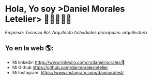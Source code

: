 # Hola, Yo soy >Daniel Morales Letelier>  👋👨‍💻👩‍💻

*Empresa: Tecnova*
*Rol: Arquitecto*
*Actvidades principales: arquitectura*


## Yo en la web 🌎:
- Mi linkedin <a href="<>">https://www.linkedin.com/in/danielmorales/</a>💼
- Mi Github <a href="<>">https://github.com/danmoralesletelier</a>
- Mi Instagram: <a href="<>">https://www.instagram.com/danmoralesl/</a>
